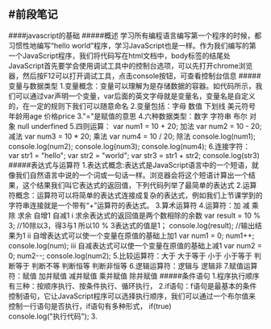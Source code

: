 #前段笔记
---
####javascript的基础
#####概述
学习所有编程语言编写第一个程序的时候，都习惯性地编写“hello world”程序，学习JavaScript也是一样。作为我们编写的第一个JavaScript程序，我们将代码写在html文档中，body标签的结尾处
JavaScript首先要学会使用调试工具中的控制台选项，可以先打开chrome浏览器，然后按F12可以打开调试工具，点击console按钮，可查看控制台信息
#####变量与数据类型
1.变量概念：变量可以理解为是存储数据的容器。如代码所示，我们可以通过var声明一个变量，var后面的英文字母就是变量名，变量名是自定义的，在一定的规则下我们可以随意命名
2.变量包括：字母 数值 下划线 美元符号 年龄用age 价格price
3."="是赋值的意思
4.六种数据类型：数字 字符串 布尔 对象 null underfined
5.四则运算：
var num1 = 10 + 20; 加法
var num2 = 10 - 20; 减法
var num3 = 10 * 20; 乘法
var num4 = 10 / 20; 除法
console.log(num1);
console.log(num2);
console.log(num3);
console.log(num4);
6.连接字符：
var str1 = "hello";
var str2 = "world";
var str3 = str1 + str2;
console.log(str3)
#####表达式与运算符
1.表达式概念:表达式是JavaScript语言中的一个短语，就像我们自然语言中说的一个词或一句话一样。浏览器会将这个短语计算出一个结果，这个结果我们叫它表达式的返回值，下列代码列举了最简单的表达式
2.运算符概念：运算符可以将简单的表达式连接成复杂的表达式，例如我们上节课学到的字符串连接就是一个带有“+”运算符的表达式。
3.算术运算符
4.运算符：加 减 乘 除 求余 自增1 自减1
i 求余表达式的返回值是两个数相除的余数
   var result = 10 % 3;  //10除以3，得3与1 所以10 % 3表达式的值是1；
   console.log(result);  //输出结果为1
ii 自增表达式可以使一个变量在原值的基础上加1
   var num1 = 0;
   num1++;  
   console.log(num);
iii 自减表达式可以使一个变量在原值的基础上减1
   var num2 = 0;
   num2--;
   console.log(num2);
5.比较运算符：大于 大于等于 小于 小于等于 判断等于 判断不等 判断恒等 判断非恒等
6.逻辑运算符：逻辑与 逻辑非
7.赋值运算符：赋值 加并赋值 减并赋值 乘并赋值 除并赋值
#####条件语句
1.程序执行顺序有三种：按顺序执行、按条件执行、循环执行，
2.if语句：f语句是最基本的条件控制语句，它让JavaScript程序可以选择执行顺序，我们可以通过一个布尔值来控制一行语句是否执行，if语句有多种形式，
  if(true)  
    console.log("执行代码");
3.